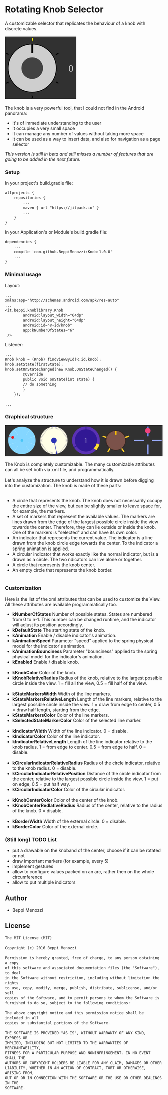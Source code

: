 # Rotating Knob Selector

A customizable selector that replicates the behaviour of a knob with discrete values.<br><br>
<img src="ezgif.com-b175d4980a.gif"><br><br>
The knob is a very powerful tool, that I could not find in the Android panorama:

* It's of immediate understanding to the user
* It occupies a very small space
* It can manage any number of values without taking more space
* It can be used as a way to insert data, and also for navigation as a page selector

<i>This version is still in beta and still misses a number of features that are going to be added in the next future.</i>

### Setup
In your project's build.gradle file:

    allprojects {
        repositories {
            ...
            maven { url "https://jitpack.io" }
            ...
        }
    }

In your Application's or Module's build.gradle file:

    dependencies {
        ...
        compile 'com.github.BeppiMenozzi:Knob:1.0.0'
        ...
    }

### Minimal usage
Layout:

    ...
    xmlns:app="http://schemas.android.com/apk/res-auto"
    ...
    <it.beppi.knoblibrary.Knob
            android:layout_width="64dp"
            android:layout_height="64dp"
            android:id="@+id/knob"
            app:kNumberOfStates="6"
     />

Listener:

    ...
    Knob knob = (Knob) findViewById(R.id.knob);
    knob.setState(firstState);
    knob.setOnStateChanged(new Knob.OnStateChanged() {
            @Override
            public void onState(int state) {
            // do something
            }
        });

    ...

### Graphical structure
<img src="ezgif.com-ec0277b0a0.gif"><br>

The Knob is completely customizable. The many customizable attributes can all be set both via xml file, and programmatically.<br><br>
Let's analyze the structure to understand how it is drawn before digging into the customization. The knob is made of these parts:<br><br>
* A circle that represents the knob. The knob does not necessarily occupy the entire size of the view, but can be slightly smaller to leave space for, for example, the markers.
* A set of markers that represent the available values. The markers are lines drawn from the edge of the largest possible circle inside the view towards the center. Therefore, they can lie outside or inside the knob. One of the markers is "selected" and can have its own color.
* An indicator that represents the current value. The indicator is a line drawn from the knob circle edge towards the center. To the indicator a spring animation is applied.
* A circular indicator that works exactly like the normal indicator, but is a drawn as a circle. The two ndicators can live alone or together.
* A circle that represents the knob center.
* An empty circle that represents the knob border.<br><br>

### Customization
Here is the list of the xml attributes that can be used to customize the View. All these attributes are available programmatically too.
* <b>kNumberOfStates</b> Number of possible states. States are numbered from 0 to n-1. This number can be changed runtime, and the indicator will adjust its position accordingly.
* <b>kDefaultState</b> The starting state of the knob.
* <b>kAnimation</b> Enable / disable indicator's animation.
* <b>kAnimationSpeed</b> Parameter "speed" applied to the spring physical model for the indicator's animation.
* <b>kAnimationBounciness</b> Parameter "bounciness" applied to the spring physical model for the indicator's animation.
* <b>kEnabled</b> Enable / disable knob.
<br><br>
* <b>kKnobColor</b> Color of the knob.
* <b>kKnobRelativeRadius</b> Radius of the knob, relative to the largest possible circle inside the view. 1 = fill all the view, 0.5 = fill half of the view.
<br><br>
* <b>kStateMarkersWidth</b> Width of the line markers.
* <b>kStateMarkersRelativeLength</b> Length of the line markers, relative to the largest possible circle inside the view. 1 = draw from edge to center, 0.5 = draw half length, starting from the edge.
* <b>kStateMarkersColor</b> Color of the line markers.
* <b>kSelectedStateMarkerColor</b> Color of the selected line marker.
<br><br>
* <b>kIndicatorWidth</b> Width of the line indicator. 0 = disable.
* <b>kIndicatorColor</b> Color of the line indicator.
* <b>kIndicatorRelativeLength</b> Length of the line indicator relative to the knob radius. 1 = from edge to center. 0.5 = from edge to half. 0 = disable.
<br><br>
* <b>kCircularIndicatorRelativeRadius</b> Radius of the circle indicator, relative to the knob radius. 0 = disable.
* <b>kCircularIndicatorRelativePosition</b> Distance of the circle indicator from the center, relative to the largest possible circle inside the view. 1 = put on edge, 0.5 = put half way.
* <b>kCircularIndicatorColor</b> Color of the circular indicator.
<br><br>
* <b>kKnobCenterColor</b> Color of the center of the knob.
* <b>kKnobCenterRedlativeRadius</b> Radius of the center, relative to the radius of the knob. 0 = disable.
<br><br>
* <b>kBorderWidth</b> Width of the external circle. 0 = disable.
* <b>kBorderColor</b> Color of the external circle.


### (Still long) TODO List
* put a drawable on the knoband of the center, choose if it can be rotated or not
* draw important markers (for example, every 5)
* implement gestures
* allow to configure values packed on an arc, rather then on the whole circumference
* allow to put multiple indicators


Author
-------
* Beppi Menozzi

License
-------
    The MIT License (MIT)

    Copyright (c) 2016 Beppi Menozzi

    Permission is hereby granted, free of charge, to any person obtaining a copy
    of this software and associated documentation files (the "Software"), to deal
    in the Software without restriction, including without limitation the rights
    to use, copy, modify, merge, publish, distribute, sublicense, and/or sell
    copies of the Software, and to permit persons to whom the Software is
    furnished to do so, subject to the following conditions:

    The above copyright notice and this permission notice shall be included in all
    copies or substantial portions of the Software.

    THE SOFTWARE IS PROVIDED "AS IS", WITHOUT WARRANTY OF ANY KIND, EXPRESS OR
    IMPLIED, INCLUDING BUT NOT LIMITED TO THE WARRANTIES OF MERCHANTABILITY,
    FITNESS FOR A PARTICULAR PURPOSE AND NONINFRINGEMENT. IN NO EVENT SHALL THE
    AUTHORS OR COPYRIGHT HOLDERS BE LIABLE FOR ANY CLAIM, DAMAGES OR OTHER
    LIABILITY, WHETHER IN AN ACTION OF CONTRACT, TORT OR OTHERWISE, ARISING FROM,
    OUT OF OR IN CONNECTION WITH THE SOFTWARE OR THE USE OR OTHER DEALINGS IN THE
    SOFTWARE.

